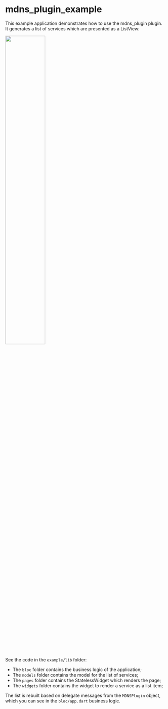 # mdns_plugin_example

This example application demonstrates how to use the mdns_plugin plugin. It
generates a list of services which are presented as a ListView:

<img src="https://raw.githubusercontent.com/djthorpe/flutter/master/mdns_plugin/example/etc/screenshot.png" style="width:50%" >

See the code in the `example/lib` folder:

  * The `bloc` folder contains the business logic of the application;
  * The `models` folder contains the model for the list of services;
  * The `pages` folder contains the StatelessWidget which renders the page;
  * The `widgets` folder contains the widget to render a service as a list item;

The list is rebuilt based on delegate messages from the `MDNSPlugin` object, which
you can see in the `bloc/app.dart` business logic.

